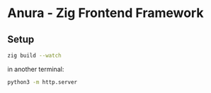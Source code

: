 # Anura - Zig Frontend Framework

## Setup

```bash
zig build --watch
```

in another terminal:

```bash
python3 -m http.server
```
